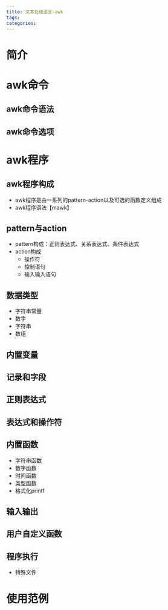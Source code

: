 ```yaml
---
title: 文本处理语言-awk
tags:
categories:
---
```

# 简介


# awk命令
## awk命令语法
## awk命令选项


# awk程序
## awk程序构成
* awk程序是由一系列的pattern-action以及可选的函数定义组成
* awk程序语法【mawk】

## pattern与action
* pattern构成：正则表达式、关系表达式、条件表达式
* action构成
    - 操作符
    - 控制语句
    - 输入输入语句

## 数据类型
* 字符串常量
* 数字
* 字符串
* 数组

## 内置变量
## 记录和字段
## 正则表达式
## 表达式和操作符

## 内置函数
* 字符串函数
* 数字函数
* 时间函数
* 类型函数
* 格式化printf

## 输入输出
## 用户自定义函数
## 程序执行
* 特殊文件

# 使用范例
